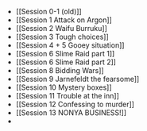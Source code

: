 - [[Session 0-1 (old)]]
- [[Session 1 Attack on Argon]]
- [[Session 2 Waifu Burruku]]
- [[Session 3 Tough choices]]
- [[Session 4 + 5 Gooey situation]]
- [[Session 6 Slime Raid part 1]]
- [[Session 6 Slime Raid part 2]]
- [[Session 8 Bidding Wars]]
- [[Session 9 Jarnefeldt the fearsome]]
- [[Session 10 Mystery boxes]]
- [[Session 11 Trouble at the inn]]
- [[Session 12 Confessing to murder]]
- [[Session 13 NONYA BUSINESS!]]
- 

